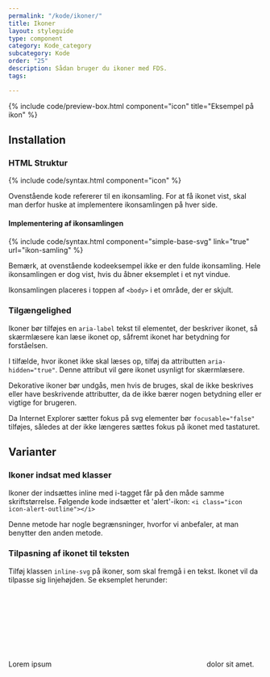 ```yaml
---
permalink: "/kode/ikoner/"
title: Ikoner
layout: styleguide
type: component
category: Kode_category
subcategory: Kode
order: "25"
description: Sådan bruger du ikoner med FDS.
tags: 

---
```

{% include code/preview-box.html component="icon" title="Eksempel på ikon" %}

## Installation

### HTML Struktur

{% include code/syntax.html component="icon" %}

Ovenstående kode refererer til en ikonsamling. For at få ikonet vist, skal man derfor huske at implementere ikonsamlingen på hver side.

#### Implementering af ikonsamlingen

{% include code/syntax.html component="simple-base-svg" link="true" url="ikon-samling" %}

Bemærk, at ovenstående kodeeksempel ikke er den fulde ikonsamling. Hele ikonsamlingen er dog vist, hvis du åbner eksemplet i et nyt vindue.

Ikonsamlingen placeres i toppen af `<body>` i et område, der er skjult.

### Tilgængelighed

Ikoner bør tilføjes en `aria-label` tekst til elementet, der beskriver ikonet, så skærmlæsere kan læse ikonet op, såfremt ikonet har betydning for forståelsen.

I tilfælde, hvor ikonet ikke skal læses op, tilføj da attributten `aria-hidden="true"`. Denne attribut vil gøre ikonet usynligt for skærmlæsere.

Dekorative ikoner bør undgås, men hvis de bruges, skal de ikke beskrives eller have beskrivende attributter, da de ikke bærer nogen betydning eller er vigtige for brugeren.

Da Internet Explorer sætter fokus på svg elementer bør `focusable="false"` tilføjes, således at der ikke længeres sættes fokus på ikonet med tastaturet.

## Varianter

### Ikoner indsat med klasser

Ikoner der indsættes inline med i-tagget får på den måde samme skriftstørrelse. Følgende kode indsætter et 'alert'-ikon: `<i class="icon icon-alert-outline"></i>`

Denne metode har nogle begrænsninger, hvorfor vi anbefaler, at man benytter den anden metode.
        
### Tilpasning af ikonet til teksten

Tilføj klassen `inline-svg` på ikoner, som skal fremgå i en tekst. Ikonet vil da tilpasse sig linjehøjden. Se eksemplet herunder:

Lorem ipsum <svg class="icon-svg inline-svg" focusable="false" aria-hidden="true"><use xlink:href="#language"></use></svg> dolor sit amet.
